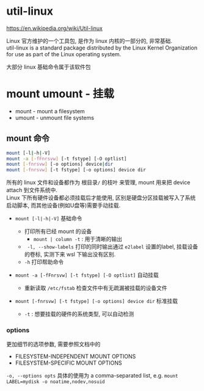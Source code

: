 # util-linux

https://en.wikipedia.org/wiki/Util-linux

Linux 官方维护的一个工具包, 是作为 linux 内核的一部分的, 非常基础.  
util-linux is a standard package distributed by the Linux Kernel Organization for use as part of the Linux operating system.

大部分 linux 基础命令属于该软件包


# mount umount - 挂载

* mount - mount a filesystem
* umount - unmount file systems

## mount 命令


```sh
mount [-l|-h|-V]
mount -a [-fFnrsvw] [-t fstype] [-O optlist]
mount [-fnrsvw] [-o options] device|dir
mount [-fnrsvw] [-t fstype] [-o options] device dir
```

所有的 linux 文件和设备都作为 根目录`/` 的枝叶 来管理,  mount 用来把 device attach 到文件系统中.  
Linux 下所有硬件设备都必须挂载后才能使用, 区别是硬盘分区挂载被写入了系统启动脚本, 而其他设备(例如U盘等)需要手动挂载.  

* `mount [-l|-h|-V]`  基础命令 
  * 打印所有已经 mount 的设备
    * `mount | column -t` : 用于清晰的输出
  * ` -l, --show-labels`  打印的同时输出通过 `e2label` 设置的label, 挂载设备的卷标, 实测下来 wsl 下输出没有区别.
  * `-h` 打印帮助命令


* `mount -a [-fFnrsvw] [-t fstype] [-O optlist]`  自动挂载
  * 重新读取 `/etc/fstab` 检查文件中有无疏漏被挂载的设备文件


* `mount [-fnrsvw] [-t fstype] [-o options] device dir`   标准挂载
  * `-t`    : 想要挂载的硬件的系统类型, 可以自动检测





### options

更加细节的选项参数, 需要参照文档中的  
*  FILESYSTEM-INDEPENDENT MOUNT OPTIONS
*  FILESYSTEM-SPECIFIC MOUNT OPTIONS

`-o, --options opts`
具体的使用为  a comma-separated list,  e.g. `mount LABEL=mydisk -o noatime,nodev,nosuid`

